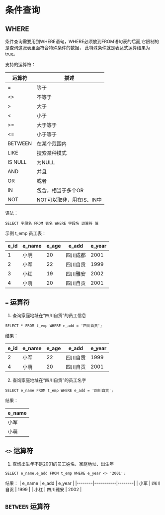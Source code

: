 # 条件查询

## WHERE

条件查询需要用到WHERE语句，WHERE必须放到FROM语句表的后面,它限制的是查询这张表里面符合特殊条件的数据，
此特殊条件就是表达式运算结果为true。  

支持的运算符：

| 运算符     | 描述               |
|---------|------------------|
| =       | 等于               |
| <>      | 不等于              |
| >       | 大于               |
| <       | 小于               |
| >=      | 大于等于             |
| <=      | 小于等于             |
| BETWEEN | 在某个范围内           |
| LIKE    | 搜索某种模式           |
| IS NULL | 为NULL            |
| AND     | 并且               |
| OR      | 或者               |
| IN      | 包含，相当于多个OR       |
| NOT     | NOT可以取非，用在IS、IN中 |



语法：

```
SELECT 字段名 FROM 表名 WHERE 字段名 运算符 值
```

示例 t_emp 员工表：

| e_id | e_name | e_age | e_add | e_year |
|------|--------|-------|-------|--------|
| 1    | 小明     | 20    | 四川成都  | 2001   |
| 2    | 小军     | 22    | 四川自贡  | 1999   |
| 3    | 小红     | 19    | 四川雅安  | 2002   |
| 4    | 小萌     | 20    | 四川自贡  | 2001   |

## `=` 运算符

1. 查询家庭地址在“四川自贡”的员工信息

```
SELECT * FROM t_emp WHERE e_add = '四川自贡';
```

结果：

| e_id | e_name | e_age | e_add | e_year |
|------|--------|-------|-------|--------|
| 2    | 小军     | 22    | 四川自贡  | 1999   |
| 4    | 小萌     | 20    | 四川自贡  | 2001   |

2. 查询家庭地址在“四川自贡”的员工名字


```
SELECT e_name FROM t_emp WHERE e_add = '四川自贡';
```

结果：

| e_name |
|--------|
| 小军   |
| 小萌   |

## `<>` 运算符

1. 查询出生年不是2001的员工姓名、家庭地址、出生年

```
SELECT e_name,e_add FROM t_emp WHERE e_year <> '2001';
```

结果：
| e_name | e_add     | e_year |
|--------|-----------|--------|
| 小军   | 四川自贡  | 1999   |
| 小红   | 四川雅安  | 2002   |

## `BETWEEN` 运算符
